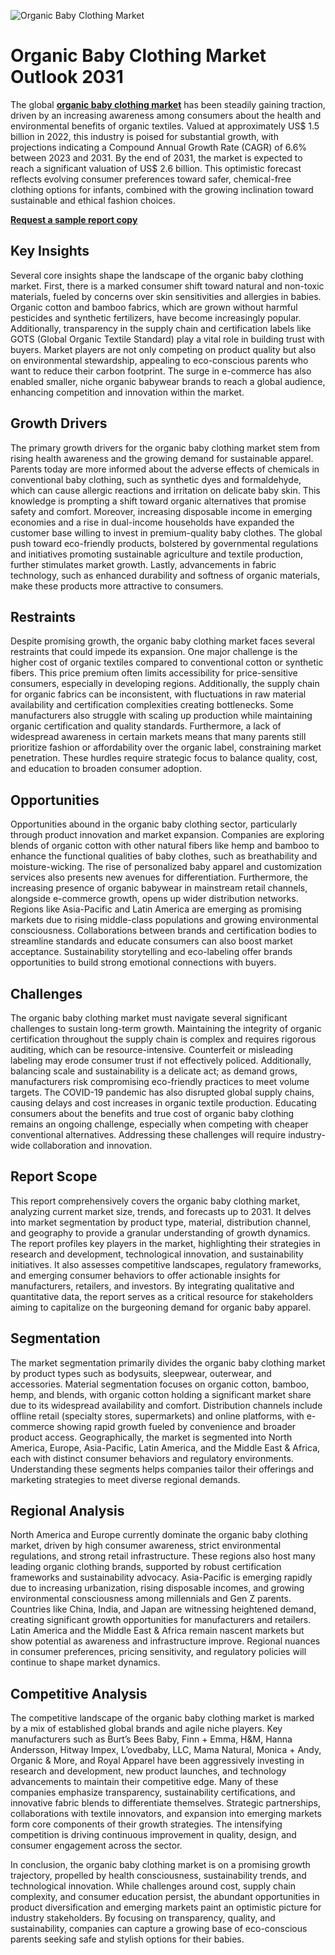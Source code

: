 ![Organic Baby Clothing Market](https://github.com/user-attachments/assets/46bb0412-fb59-407d-9203-ae72fe58aa6c)
# Organic Baby Clothing Market Outlook 2031

The global **[organic baby clothing market](https://www.transparencymarketresearch.com/organic-baby-clothing-market.html)** has been steadily gaining traction, driven by an increasing awareness among consumers about the health and environmental benefits of organic textiles. Valued at approximately US$ 1.5 billion in 2022, this industry is poised for substantial growth, with projections indicating a Compound Annual Growth Rate (CAGR) of 6.6% between 2023 and 2031. By the end of 2031, the market is expected to reach a significant valuation of US$ 2.6 billion. This optimistic forecast reflects evolving consumer preferences toward safer, chemical-free clothing options for infants, combined with the growing inclination toward sustainable and ethical fashion choices.

**[Request a sample report copy](https://www.transparencymarketresearch.com/sample/sample.php?flag=S&rep_id=85608)**

## Key Insights

Several core insights shape the landscape of the organic baby clothing market. First, there is a marked consumer shift toward natural and non-toxic materials, fueled by concerns over skin sensitivities and allergies in babies. Organic cotton and bamboo fabrics, which are grown without harmful pesticides and synthetic fertilizers, have become increasingly popular. Additionally, transparency in the supply chain and certification labels like GOTS (Global Organic Textile Standard) play a vital role in building trust with buyers. Market players are not only competing on product quality but also on environmental stewardship, appealing to eco-conscious parents who want to reduce their carbon footprint. The surge in e-commerce has also enabled smaller, niche organic babywear brands to reach a global audience, enhancing competition and innovation within the market.

## Growth Drivers

The primary growth drivers for the organic baby clothing market stem from rising health awareness and the growing demand for sustainable apparel. Parents today are more informed about the adverse effects of chemicals in conventional baby clothing, such as synthetic dyes and formaldehyde, which can cause allergic reactions and irritation on delicate baby skin. This knowledge is prompting a shift toward organic alternatives that promise safety and comfort. Moreover, increasing disposable income in emerging economies and a rise in dual-income households have expanded the customer base willing to invest in premium-quality baby clothes. The global push toward eco-friendly products, bolstered by governmental regulations and initiatives promoting sustainable agriculture and textile production, further stimulates market growth. Lastly, advancements in fabric technology, such as enhanced durability and softness of organic materials, make these products more attractive to consumers.

## Restraints

Despite promising growth, the organic baby clothing market faces several restraints that could impede its expansion. One major challenge is the higher cost of organic textiles compared to conventional cotton or synthetic fibers. This price premium often limits accessibility for price-sensitive consumers, especially in developing regions. Additionally, the supply chain for organic fabrics can be inconsistent, with fluctuations in raw material availability and certification complexities creating bottlenecks. Some manufacturers also struggle with scaling up production while maintaining organic certification and quality standards. Furthermore, a lack of widespread awareness in certain markets means that many parents still prioritize fashion or affordability over the organic label, constraining market penetration. These hurdles require strategic focus to balance quality, cost, and education to broaden consumer adoption.

## Opportunities

Opportunities abound in the organic baby clothing sector, particularly through product innovation and market expansion. Companies are exploring blends of organic cotton with other natural fibers like hemp and bamboo to enhance the functional qualities of baby clothes, such as breathability and moisture-wicking. The rise of personalized baby apparel and customization services also presents new avenues for differentiation. Furthermore, the increasing presence of organic babywear in mainstream retail channels, alongside e-commerce growth, opens up wider distribution networks. Regions like Asia-Pacific and Latin America are emerging as promising markets due to rising middle-class populations and growing environmental consciousness. Collaborations between brands and certification bodies to streamline standards and educate consumers can also boost market acceptance. Sustainability storytelling and eco-labeling offer brands opportunities to build strong emotional connections with buyers.

## Challenges

The organic baby clothing market must navigate several significant challenges to sustain long-term growth. Maintaining the integrity of organic certification throughout the supply chain is complex and requires rigorous auditing, which can be resource-intensive. Counterfeit or misleading labeling may erode consumer trust if not effectively policed. Additionally, balancing scale and sustainability is a delicate act; as demand grows, manufacturers risk compromising eco-friendly practices to meet volume targets. The COVID-19 pandemic has also disrupted global supply chains, causing delays and cost increases in organic textile production. Educating consumers about the benefits and true cost of organic baby clothing remains an ongoing challenge, especially when competing with cheaper conventional alternatives. Addressing these challenges will require industry-wide collaboration and innovation.

## Report Scope

This report comprehensively covers the organic baby clothing market, analyzing current market size, trends, and forecasts up to 2031. It delves into market segmentation by product type, material, distribution channel, and geography to provide a granular understanding of growth dynamics. The report profiles key players in the market, highlighting their strategies in research and development, technological innovation, and sustainability initiatives. It also assesses competitive landscapes, regulatory frameworks, and emerging consumer behaviors to offer actionable insights for manufacturers, retailers, and investors. By integrating qualitative and quantitative data, the report serves as a critical resource for stakeholders aiming to capitalize on the burgeoning demand for organic baby apparel.

## Segmentation

The market segmentation primarily divides the organic baby clothing market by product types such as bodysuits, sleepwear, outerwear, and accessories. Material segmentation focuses on organic cotton, bamboo, hemp, and blends, with organic cotton holding a significant market share due to its widespread availability and comfort. Distribution channels include offline retail (specialty stores, supermarkets) and online platforms, with e-commerce showing rapid growth fueled by convenience and broader product access. Geographically, the market is segmented into North America, Europe, Asia-Pacific, Latin America, and the Middle East & Africa, each with distinct consumer behaviors and regulatory environments. Understanding these segments helps companies tailor their offerings and marketing strategies to meet diverse regional demands.

## Regional Analysis

North America and Europe currently dominate the organic baby clothing market, driven by high consumer awareness, strict environmental regulations, and strong retail infrastructure. These regions also host many leading organic clothing brands, supported by robust certification frameworks and sustainability advocacy. Asia-Pacific is emerging rapidly due to increasing urbanization, rising disposable incomes, and growing environmental consciousness among millennials and Gen Z parents. Countries like China, India, and Japan are witnessing heightened demand, creating significant growth opportunities for manufacturers and retailers. Latin America and the Middle East & Africa remain nascent markets but show potential as awareness and infrastructure improve. Regional nuances in consumer preferences, pricing sensitivity, and regulatory policies will continue to shape market dynamics.

## Competitive Analysis

The competitive landscape of the organic baby clothing market is marked by a mix of established global brands and agile niche players. Key manufacturers such as Burt’s Bees Baby, Finn + Emma, H&M, Hanna Andersson, Hitway Impex, L’ovedbaby, LLC, Mama Natural, Monica + Andy, Organic & More, and Royal Apparel have been aggressively investing in research and development, new product launches, and technology advancements to maintain their competitive edge. Many of these companies emphasize transparency, sustainability certifications, and innovative fabric blends to differentiate themselves. Strategic partnerships, collaborations with textile innovators, and expansion into emerging markets form core components of their growth strategies. The intensifying competition is driving continuous improvement in quality, design, and consumer engagement across the sector.

In conclusion, the organic baby clothing market is on a promising growth trajectory, propelled by health consciousness, sustainability trends, and technological innovation. While challenges around cost, supply chain complexity, and consumer education persist, the abundant opportunities in product diversification and emerging markets paint an optimistic picture for industry stakeholders. By focusing on transparency, quality, and sustainability, companies can capture a growing base of eco-conscious parents seeking safe and stylish options for their babies.
